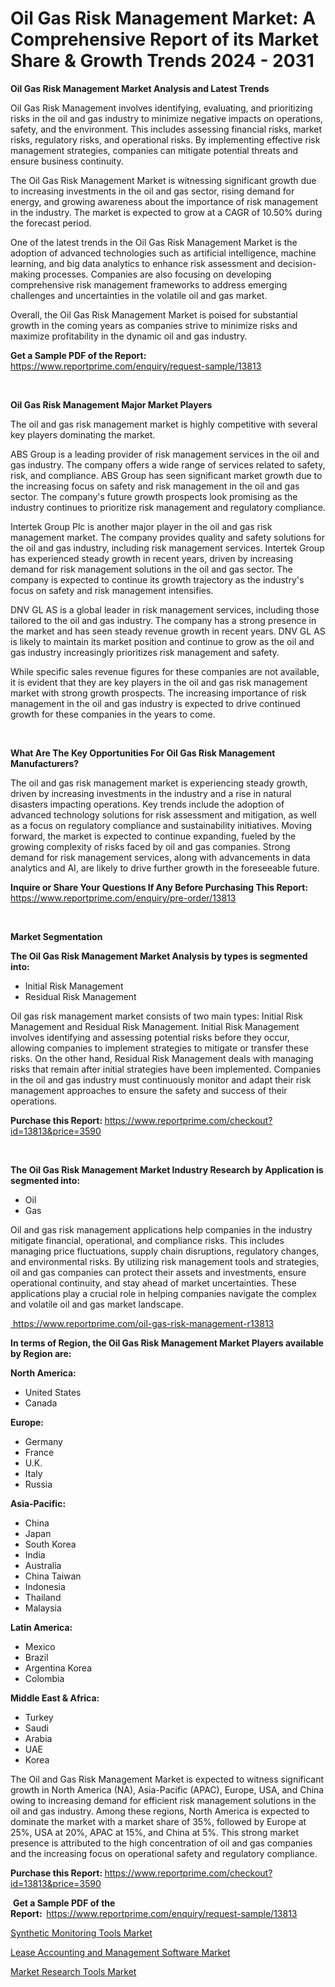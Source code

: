 <p><h1>Oil Gas Risk Management Market: A Comprehensive Report of its Market Share & Growth Trends 2024 - 2031</h1></p><p><strong>Oil Gas Risk Management Market Analysis and Latest Trends</strong></p>
<p><p>Oil Gas Risk Management involves identifying, evaluating, and prioritizing risks in the oil and gas industry to minimize negative impacts on operations, safety, and the environment. This includes assessing financial risks, market risks, regulatory risks, and operational risks. By implementing effective risk management strategies, companies can mitigate potential threats and ensure business continuity.</p><p>The Oil Gas Risk Management Market is witnessing significant growth due to increasing investments in the oil and gas sector, rising demand for energy, and growing awareness about the importance of risk management in the industry. The market is expected to grow at a CAGR of 10.50% during the forecast period.</p><p>One of the latest trends in the Oil Gas Risk Management Market is the adoption of advanced technologies such as artificial intelligence, machine learning, and big data analytics to enhance risk assessment and decision-making processes. Companies are also focusing on developing comprehensive risk management frameworks to address emerging challenges and uncertainties in the volatile oil and gas market.</p><p>Overall, the Oil Gas Risk Management Market is poised for substantial growth in the coming years as companies strive to minimize risks and maximize profitability in the dynamic oil and gas industry.</p></p>
<p><strong>Get a Sample PDF of the Report:&nbsp;</strong> <a href="https://www.reportprime.com/enquiry/request-sample/13813">https://www.reportprime.com/enquiry/request-sample/13813</a></p>
<p>&nbsp;</p>
<p><strong>Oil Gas Risk Management Major Market Players</strong></p>
<p><p>The oil and gas risk management market is highly competitive with several key players dominating the market. </p><p>ABS Group is a leading provider of risk management services in the oil and gas industry. The company offers a wide range of services related to safety, risk, and compliance. ABS Group has seen significant market growth due to the increasing focus on safety and risk management in the oil and gas sector. The company's future growth prospects look promising as the industry continues to prioritize risk management and regulatory compliance.</p><p>Intertek Group Plc is another major player in the oil and gas risk management market. The company provides quality and safety solutions for the oil and gas industry, including risk management services. Intertek Group has experienced steady growth in recent years, driven by increasing demand for risk management solutions in the oil and gas sector. The company is expected to continue its growth trajectory as the industry's focus on safety and risk management intensifies.</p><p>DNV GL AS is a global leader in risk management services, including those tailored to the oil and gas industry. The company has a strong presence in the market and has seen steady revenue growth in recent years. DNV GL AS is likely to maintain its market position and continue to grow as the oil and gas industry increasingly prioritizes risk management and safety.</p><p>While specific sales revenue figures for these companies are not available, it is evident that they are key players in the oil and gas risk management market with strong growth prospects. The increasing importance of risk management in the oil and gas industry is expected to drive continued growth for these companies in the years to come.</p></p>
<p>&nbsp;</p>
<p><strong>What Are The Key Opportunities For Oil Gas Risk Management Manufacturers?</strong></p>
<p><p>The oil and gas risk management market is experiencing steady growth, driven by increasing investments in the industry and a rise in natural disasters impacting operations. Key trends include the adoption of advanced technology solutions for risk assessment and mitigation, as well as a focus on regulatory compliance and sustainability initiatives. Moving forward, the market is expected to continue expanding, fueled by the growing complexity of risks faced by oil and gas companies. Strong demand for risk management services, along with advancements in data analytics and AI, are likely to drive further growth in the foreseeable future.</p></p>
<p><strong>Inquire or Share Your Questions If Any Before Purchasing This Report:</strong> <a href="https://www.reportprime.com/enquiry/pre-order/13813">https://www.reportprime.com/enquiry/pre-order/13813</a></p>
<p>&nbsp;</p>
<p><strong>Market Segmentation</strong></p>
<p><strong>The Oil Gas Risk Management Market Analysis by types is segmented into:</strong></p>
<p><ul><li>Initial Risk Management</li><li>Residual Risk Management</li></ul></p>
<p><p>Oil gas risk management market consists of two main types: Initial Risk Management and Residual Risk Management. Initial Risk Management involves identifying and assessing potential risks before they occur, allowing companies to implement strategies to mitigate or transfer these risks. On the other hand, Residual Risk Management deals with managing risks that remain after initial strategies have been implemented. Companies in the oil and gas industry must continuously monitor and adapt their risk management approaches to ensure the safety and success of their operations.</p></p>
<p><strong>Purchase this Report:&nbsp;</strong><a href="https://www.reportprime.com/checkout?id=13813&price=3590">https://www.reportprime.com/checkout?id=13813&price=3590</a></p>
<p>&nbsp;</p>
<p><strong>The Oil Gas Risk Management Market Industry Research by Application is segmented into:</strong></p>
<p><ul><li>Oil</li><li>Gas</li></ul></p>
<p><p>Oil and gas risk management applications help companies in the industry mitigate financial, operational, and compliance risks. This includes managing price fluctuations, supply chain disruptions, regulatory changes, and environmental risks. By utilizing risk management tools and strategies, oil and gas companies can protect their assets and investments, ensure operational continuity, and stay ahead of market uncertainties. These applications play a crucial role in helping companies navigate the complex and volatile oil and gas market landscape.</p></p>
<p><a href="https://www.reportprime.com/oil-gas-risk-management-r13813">&nbsp;https://www.reportprime.com/oil-gas-risk-management-r13813</a></p>
<p><strong>In terms of Region, the Oil Gas Risk Management Market Players available by Region are:</strong></p>
<p>
    <p> <strong> North America: </strong>
        <ul>
            <li>United States</li>
            <li>Canada</li>
        </ul>
        </p> 
    <p> <strong> Europe: </strong>
        <ul>
            <li>Germany</li>
            <li>France</li>
            <li>U.K.</li>
            <li>Italy</li>
            <li>Russia</li>
        </ul>
        </p> 
    <p> <strong> Asia-Pacific: </strong>
        <ul>
            <li>China</li>
            <li>Japan</li>
            <li>South Korea</li>
            <li>India</li>
            <li>Australia</li>
            <li>China Taiwan</li>
            <li>Indonesia</li>
            <li>Thailand</li>
            <li>Malaysia</li>
        </ul>
        </p> 
    <p> <strong> Latin America: </strong>
        <ul>
            <li>Mexico</li>
            <li>Brazil</li>
            <li>Argentina Korea</li>
            <li>Colombia</li>
        </ul>
        </p> 
    <p> <strong> Middle East & Africa: </strong>
        <ul>
            <li>Turkey</li>
            <li>Saudi</li>
            <li>Arabia</li>
            <li>UAE</li>
            <li>Korea</li>
        </ul>
    </p>
    </p>
<p><p>The Oil and Gas Risk Management Market is expected to witness significant growth in North America (NA), Asia-Pacific (APAC), Europe, USA, and China owing to increasing demand for efficient risk management solutions in the oil and gas industry. Among these regions, North America is expected to dominate the market with a market share of 35%, followed by Europe at 25%, USA at 20%, APAC at 15%, and China at 5%. This strong market presence is attributed to the high concentration of oil and gas companies and the increasing focus on operational safety and regulatory compliance.</p></p>
<p><strong>Purchase this Report: </strong><a href="https://www.reportprime.com/checkout?id=13813&price=3590">https://www.reportprime.com/checkout?id=13813&price=3590</a></p>
<p>&nbsp;<strong>Get a Sample PDF of the Report:&nbsp;&nbsp;</strong><a href="https://www.reportprime.com/enquiry/request-sample/13813">https://www.reportprime.com/enquiry/request-sample/13813</a></p>
<p><strong></strong></p>
<p><p><a href="https://github.com/mharielmesa/Market-Research-Report-List-4/blob/main/synthetic-monitoring-tools-market.md">Synthetic Monitoring Tools Market</a></p><p><a href="https://github.com/dringals/Market-Research-Report-List-5/blob/main/lease-accounting-and-management-software-market.md">Lease Accounting and Management Software Market</a></p><p><a href="https://github.com/moyahfrancoestellec51j635wcx/Market-Research-Report-List-3/blob/main/market-research-tools-market.md">Market Research Tools Market</a></p></p>